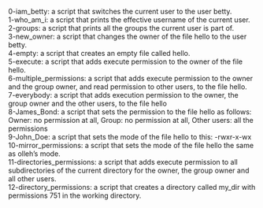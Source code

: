0-iam_betty: a script that switches the current user to the user betty.
<br>1-who_am_i: a script that prints the effective username of the current user.
<br>2-groups: a script that prints all the groups the current user is part of.
<br>3-new_owner: a script that changes the owner of the file hello to the user betty.
<br>4-empty: a script that creates an empty file called hello.
<br>5-execute: a script that adds execute permission to the owner of the file hello.
<br>6-multiple_permissions:  a script that adds execute permission to the owner and the group owner, and read permission to other users, to the file hello.
<br>7-everybody: a script that adds execution permission to the owner, the group owner and the other users, to the file hello
<br>8-James_Bond: a script that sets the permission to the file hello as follows: Owner: no permission at all, Group: no permission at all, Other users: all the permissions
<br>9-John_Doe: a script that sets the mode of the file hello to this: -rwxr-x-wx
<br>10-mirror_permissions:  a script that sets the mode of the file hello the same as olleh’s mode.
<br>11-directories_permissions: a script that adds execute permission to all subdirectories of the current directory for the owner, the group owner and all other users.
<br>12-directory_permissions: a script that creates a directory called my_dir with permissions 751 in the working directory.
